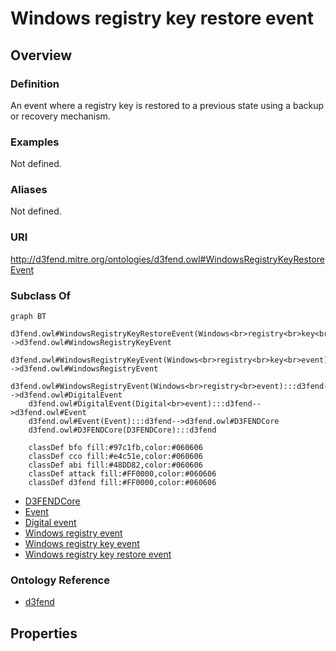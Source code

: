# Windows registry key restore event

## Overview

### Definition
An event where a registry key is restored to a previous state using a backup or recovery mechanism.

### Examples
Not defined.

### Aliases
Not defined.

### URI
http://d3fend.mitre.org/ontologies/d3fend.owl#WindowsRegistryKeyRestoreEvent

### Subclass Of
```mermaid
graph BT
    d3fend.owl#WindowsRegistryKeyRestoreEvent(Windows<br>registry<br>key<br>restore<br>event):::d3fend-->d3fend.owl#WindowsRegistryKeyEvent
    d3fend.owl#WindowsRegistryKeyEvent(Windows<br>registry<br>key<br>event):::d3fend-->d3fend.owl#WindowsRegistryEvent
    d3fend.owl#WindowsRegistryEvent(Windows<br>registry<br>event):::d3fend-->d3fend.owl#DigitalEvent
    d3fend.owl#DigitalEvent(Digital<br>event):::d3fend-->d3fend.owl#Event
    d3fend.owl#Event(Event):::d3fend-->d3fend.owl#D3FENDCore
    d3fend.owl#D3FENDCore(D3FENDCore):::d3fend
    
    classDef bfo fill:#97c1fb,color:#060606
    classDef cco fill:#e4c51e,color:#060606
    classDef abi fill:#48DD82,color:#060606
    classDef attack fill:#FF0000,color:#060606
    classDef d3fend fill:#FF0000,color:#060606
```

- [D3FENDCore](/docs/ontology/reference/model/D3FENDCore/D3FENDCore.md)
- [Event](/docs/ontology/reference/model/D3FENDCore/Event/Event.md)
- [Digital event](/docs/ontology/reference/model/D3FENDCore/Event/Digital%20event/Digital%20event.md)
- [Windows registry event](/docs/ontology/reference/model/D3FENDCore/Event/Digital%20event/Windows%20registry%20event/Windows%20registry%20event.md)
- [Windows registry key event](/docs/ontology/reference/model/D3FENDCore/Event/Digital%20event/Windows%20registry%20event/Windows%20registry%20key%20event/Windows%20registry%20key%20event.md)
- [Windows registry key restore event](/docs/ontology/reference/model/D3FENDCore/Event/Digital%20event/Windows%20registry%20event/Windows%20registry%20key%20event/Windows%20registry%20key%20restore%20event/Windows%20registry%20key%20restore%20event.md)


### Ontology Reference
- [d3fend](http://d3fend.mitre.org/ontologies/d3fend.owl#)

## Properties
